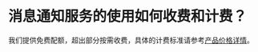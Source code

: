 # 消息通知服务的使用如何收费和计费？<a name="ZH-CN_TOPIC_0043394905"></a>

我们提供免费配额，超出部分按需收费，具体的计费标准请参考[产品价格详情](https://support.huaweicloud.md#smn_detail)。

